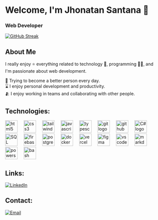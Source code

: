 # Welcome, I'm Jhonatan Santana 👋

### Web Developer
[![GitHub Streak](https://streak-stats.demolab.com?user=JhonatanOfficial&theme=highcontrast&border_radius=7&hide_border=true&exclude_days=Sun%2CSat&card_width=467)](#)
 <!-- <img src="https://raw.githubusercontent.com/INGCapaDev/INGCapaDev/output/snake.svg" alt="Snake animation" />
  
  #### 🏆 GitHub Trophies
  [![Github Trophies](https://github-profile-trophy.vercel.app/?username=INGCapaDev&theme=monokai&no-frame=true&no-bg=true&margin-w=4)](#)
  -->


## About Me

I really enjoy ⭐ everything related to technology 🤖, programming 👨‍💻, and I'm passionate about web development.

🌿 Trying to become a better person every day.
</br>
⌛ I enjoy personal development and productivity.
</br>
🫂 I enjoy working in teams and collaborating with other people.
</br>

## Technologies:

<div align="left">
  <img src="https://skillicons.dev/icons?i=angular" height="40" alt="html5 logo"  />
  <img width="12" />
  <img src="https://skillicons.dev/icons?i=react" height="40" alt="css3 logo"  />
  <img width="12" />
  <img src="https://skillicons.dev/icons?i=next" height="40" alt="tailwindcss logo"  />
  <img width="12" />
  <img src="https://skillicons.dev/icons?i=scss" height="40" alt="javascript logo"  />
  <img width="12" />
  <img src="https://skillicons.dev/icons?i=tailwind" height="40" alt="typescript logo"  />
  <img width="12" />
  <img src="https://skillicons.dev/icons?i=git" height="40" alt="git logo"  />
  <img width="12" />
  <img src="https://skillicons.dev/icons?i=github" height="40" alt="github logo"  />
  <img width="12" />
  <img src="https://skillicons.dev/icons?i=csharp" height="40" alt="C# logo" />
  <img width="12" />
  <img src="https://skillicons.dev/icons?i=sqlserver" height="40" alt="SQL Server logo" />
  <img width="12" />
  <img src="https://skillicons.dev/icons?i=firebase" height="40" alt="firebase logo"  />
  <img width="12" />
  <img src="https://skillicons.dev/icons?i=postgres" height="40" alt="postgresql logo"  />
  <img width="12" />
  <img src="https://skillicons.dev/icons?i=docker" height="40" alt="docker logo"  />
  <img width="12" />
  <img src="https://skillicons.dev/icons?i=vercel" height="40" alt="vercel logo"  />
  <img width="12" />
  <img src="https://skillicons.dev/icons?i=figma" height="40" alt="figma logo"  />
  <img width="12" />
  <img src="https://skillicons.dev/icons?i=vscode" height="40" alt="vscode logo"  />
  <img width="12" />
  <img src="https://skillicons.dev/icons?i=md" height="40" alt="markdown logo"  />
  <img width="12" />
  <img src="https://skillicons.dev/icons?i=powershell" height="40" alt="powershell logo"  />
  <img width="12" />
  <img src="https://skillicons.dev/icons?i=bash" height="40" alt="bash logo"  />
  <img width="12" />
</div>

## Links:
<!--[![Website](https://img.shields.io/badge/Website-INGCapaDev-4285F4?style=for-the-badge&logo=googlechrome&logoColor=white&labelColor=101010)](https://ingcapadev.com)-->
<!--[![Twitter](https://img.shields.io/badge/Twitter-@fta__capa-1DA1F2?style=for-the-badge&logo=twitter&logoColor=white&labelColor=101010)](https://twitter.com/fta_capa)-->
[![LinkedIn](https://img.shields.io/badge/LinkedIn-487FCF?style=for-the-badge&logo=linkedin&logoColor=white&labelColor=101010)](https://www.linkedin.com/in/jhonatan-santana0/)

## Contact:

[![Email](https://img.shields.io/badge/ingcapadev@gmail.com-email-D14836?style=for-the-badge&logo=gmail&logoColor=white&labelColor=101010)](mailto:jhonatan@jhonatandev.com.br)

